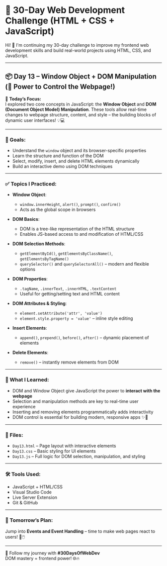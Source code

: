 # 🚀 30-Day Web Development Challenge (HTML + CSS + JavaScript)

Hi! 👋 I'm continuing my 30-day challenge to improve my frontend web development skills and build real-world projects using HTML, CSS, and JavaScript.

---

## 📦 Day 13 – Window Object + DOM Manipulation (🧩 Power to Control the Webpage!)

📌 **Today’s Focus:**  
I explored two core concepts in JavaScript: the **Window Object** and **DOM (Document Object Model) Manipulation**. These tools allow real-time changes to webpage structure, content, and style – the building blocks of dynamic user interfaces! 💡💻

---

### 🎯 Goals:
- Understand the `window` object and its browser-specific properties  
- Learn the structure and function of the DOM  
- Select, modify, insert, and delete HTML elements dynamically  
- Build an interactive demo using DOM techniques  

---

### ✅ Topics I Practiced:

- **Window Object**:
  - `window.innerHeight`, `alert()`, `prompt()`, `confirm()`  
  - Acts as the global scope in browsers

- **DOM Basics**:
  - DOM is a tree-like representation of the HTML structure  
  - Enables JS-based access to and modification of HTML/CSS

- **DOM Selection Methods**:
  - `getElementById()`, `getElementsByClassName()`, `getElementsByTagName()`  
  - `querySelector()` and `querySelectorAll()` – modern and flexible options

- **DOM Properties**:
  - `.tagName`, `.innerText`, `.innerHTML`, `.textContent`  
  - Useful for getting/setting text and HTML content

- **DOM Attributes & Styling**:
  - `element.setAttribute('attr', 'value')`  
  - `element.style.property = 'value'` – inline style editing

- **Insert Elements**:
  - `append()`, `prepend()`, `before()`, `after()` – dynamic placement of elements

- **Delete Elements**:
  - `remove()` – instantly remove elements from DOM

---

### 🧠 What I Learned:
- DOM and Window Object give JavaScript the power to **interact with the webpage**  
- Selection and manipulation methods are key to real-time user experience  
- Inserting and removing elements programmatically adds interactivity  
- DOM control is essential for building modern, responsive apps ✨🧠

---

### 📁 Files:
- `Day13.html` – Page layout with interactive elements  
- `Day13.css` – Basic styling for UI elements  
- `Day13.js` – Full logic for DOM selection, manipulation, and styling  

---

### 🛠️ Tools Used:
- JavaScript + HTML/CSS  
- Visual Studio Code  
- Live Server Extension  
- Git & GitHub  

---

### 📌 Tomorrow’s Plan:
Jump into **Events and Event Handling** – time to make web pages react to users! 🔄🖱️

---

🔖 Follow my journey with **#30DaysOfWebDev**  
DOM mastery = frontend power! 🌐🔥
